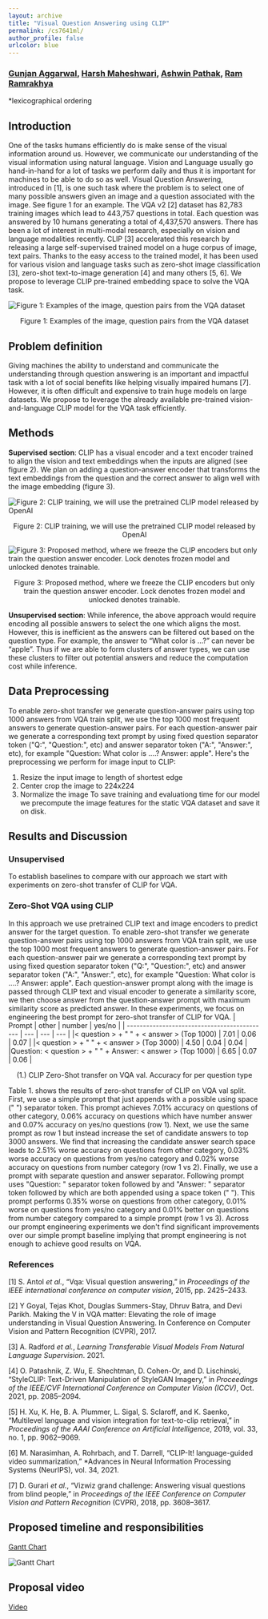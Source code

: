 ```yaml
---
layout: archive
title: "Visual Question Answering using CLIP"
permalink: /cs7641ml/
author_profile: false
urlcolor: blue
---
```


### [Gunjan Aggarwal](https://gunagg.github.io/), [Harsh Maheshwari](https://harshm121.github.io/), [Ashwin Pathak](https://ashwinpathak20.github.io/), [Ram Ramrakhya](https://ram81.github.io/)

*lexicographical ordering



## Introduction

One of the tasks humans efficiently do is make sense of the visual information around us. However, we communicate our understanding of the visual information using natural language. Vision and Language usually go hand-in-hand for a lot of tasks we perform daily and thus it is important for machines to be able to do so as well. Visual Question Answering, introduced in [1], is one such task where the problem is to select one of many possible answers given an image and a question associated with the image. See figure 1 for an example. The VQA v2 [2] dataset has 82,783 training images which lead to 443,757 questions in total. Each question was answered by 10 humans generating a total of 4,437,570 answers.  There has been a lot of interest in multi-modal research, especially on vision and language modalities recently. CLIP [3] accelerated this research by releasing a large self-supervised trained model on a huge corpus of image, text pairs. Thanks to the easy access to the trained model, it has been used for various vision and language tasks such as zero-shot image classification [3], zero-shot text-to-image generation [4] and many others [5, 6]. We propose to leverage CLIP pre-trained embedding space to solve the VQA task.

![Figure 1: Examples of the image, question pairs from the VQA dataset](https://ashwinpathak20.github.io/images/vqaexample.png)

<div align="center"> Figure 1: Examples of the image, question pairs from the VQA dataset </div>



## Problem definition

Giving machines the ability to understand and communicate the understanding through question answering is an important and impactful task with a lot of social benefits like helping visually impaired humans [7]. However, it is often difficult and expensive to train huge models on large datasets. We propose to leverage the already available pre-trained vision-and-language CLIP model for the VQA task efficiently.

## Methods

**Supervised section**: CLIP has a visual encoder and a text encoder trained to align the vision and text embeddings when the inputs are aligned (see figure 2). We plan on adding a question-answer encoder that transforms the text embeddings from the question and the correct answer to align well with the image embedding (figure 3).

![Figure 2: CLIP training, we will use the pretrained CLIP model released by OpenAI](https://ashwinpathak20.github.io/images/clip.png)


<div align="center"> Figure 2: CLIP training, we will use the pretrained CLIP model released by OpenAI</div>



![Figure 3: Proposed method, where we freeze the CLIP encoders but only train the question answer encoder. Lock denotes frozen model and unlocked denotes trainable.](https://ashwinpathak20.github.io/images/proposed_method.png)

<div align="center"> Figure 3: Proposed method, where we freeze the CLIP encoders but only train the question answer encoder. Lock denotes frozen model and unlocked denotes trainable.</div>



**Unsupervised section**: While inference, the above approach would require encoding all possible answers to select the one which aligns the most. However, this is inefficient as the answers can be filtered out based on the question type. For example, the answer to “What color is …?” can never be “apple”. Thus if we are able to form clusters of answer types, we can use these clusters to filter out potential answers and reduce the computation cost while inference.

## Data Preprocessing
To enable zero-shot transfer we generate question-answer pairs using top 1000 answers from VQA train split, we use the top 1000 most frequent answers to generate question-answer pairs. For each question-answer pair we generate a corresponding text prompt by using fixed question  separator token ("Q:", "Question:", etc) and answer separator token ("A:", "Answer:", etc), for example "Question: What color is ....? Answer: apple".
Here's the preprocessing we perform for image input to CLIP:
1. Resize the input image to length of shortest edge
2. Center crop the image to 224x224
3. Normalize the image
To save training and evaluationg time for our model we precompute the image features for the static VQA dataset and save it on disk.
## Results and Discussion
### Unsupervised
To establish baselines to compare with our approach we start with experiments on zero-shot transfer of CLIP for VQA.
### Zero-Shot VQA using CLIP
In this approach we use pretrained CLIP text and image encoders to predict answer for the target question. To enable zero-shot transfer we generate question-answer pairs using top 1000 answers from VQA train split, we use the top 1000 most frequent answers to generate question-answer pairs. For each question-answer pair we generate a corresponding text prompt by using fixed question  separator token ("Q:", "Question:", etc) and answer separator token ("A:", "Answer:", etc), for example "Question: What color is ....? Answer: apple". Each question-answer prompt along with the image is passed through CLIP text and visual encoder to generate a similarity score, we then choose answer from the question-answer prompt with maximum similarity score as predicted answer. In these experiments, we focus on engineering the best prompt for zero-shot transfer of CLIP for VQA.
| Prompt                                       | other | number | yes/no |
| -------------------------------------------- | --- | --- | --- |
|< question > + " " + < answer > (Top 1000)                   |  7.01 |  0.06  |  0.07  |
|< question > + " " + < answer > (Top 3000)                   |  4.50 |  0.04  |  0.04  |
|Question: < question > + " " + Answer: < answer > (Top 1000) |  6.65 |  0.07  |  0.06  |
<p align="center">(1.) CLIP Zero-Shot transfer on VQA val. Accuracy for per question type</p>
Table 1. shows the results of zero-shot transfer of CLIP on VQA val split. First, we use a simple prompt that just appends <question> with a possible <answer> using space (" ") separator token. This prompt achieves 7.01% accuracy on questions of other category, 0.06% accuracy on questions which have number answer and 0.07% accuracy on yes/no questions (row 1). Next, we use the same prompt as row 1 but instead increase the set of candidate answers to top 3000 answers. We find that increasing the candidate answer search space leads to 2.51% worse accuracy on questions from other category, 0.03% worse accuracy on questions from yes/no category and 0.02% worse accuracy on questions from number category (row 1 vs 2). Finally, we use a prompt with separate question and answer separator. Following prompt uses "Question: " separator token followed by <question> and "Answer: " separator token followed by <answer> which are both appended using a space token (" "). This prompt performs 0.35% worse on questions from other category, 0.01% worse on questions from yes/no category and 0.01% better on questions from number category compared to a simple prompt (row 1 vs 3). Across our prompt engineering experiments we don't find significant improvements over our simple prompt baseline implying that prompt engineering is not enough to achieve good results on VQA.

### References

[1] S. Antol *et al.*, “Vqa: Visual question answering,” in *Proceedings of the IEEE international conference on computer vision*, 2015, pp. 2425–2433.

[2] Y Goyal, Tejas Khot, Douglas Summers-Stay, Dhruv Batra, and Devi Parikh. Making the V in VQA matter: Elevating the role of image understanding in Visual Question Answering. In Conference on Computer Vision and Pattern Recognition (CVPR), 2017.

[3] A. Radford *et al.*, *Learning Transferable Visual Models From Natural Language Supervision*. 2021.

[4] O. Patashnik, Z. Wu, E. Shechtman, D. Cohen-Or, and D. Lischinski, “StyleCLIP: Text-Driven Manipulation of StyleGAN Imagery,” in *Proceedings of the IEEE/CVF International Conference on Computer Vision (ICCV)*, Oct. 2021, pp. 2085–2094.

[5] H. Xu, K. He, B. A. Plummer, L. Sigal, S. Sclaroff, and K. Saenko, “Multilevel language and vision integration for text-to-clip retrieval,” in *Proceedings of the AAAI Conference on Artificial Intelligence*, 2019, vol. 33, no. 1, pp. 9062–9069.

[6] M. Narasimhan, A. Rohrbach, and T. Darrell, “CLIP-It! language-guided video summarization,” *Advances in Neural Information Processing Systems  (NeurIPS), vol. 34, 2021.

[7] D. Gurari *et al.*, “Vizwiz grand challenge: Answering visual questions from blind people,” in *Proceedings of the IEEE Conference on Computer Vision and Pattern Recognition* (CVPR), 2018, pp. 3608–3617.



## Proposed timeline and responsibilities

[Gantt Chart](https://docs.google.com/spreadsheets/d/1ocmk9Ot97a_fLugmLVr41tRd-i9ShB5s9uIF_GXADHM/edit#gid=1197748622)

![Gantt Chart](https://ashwinpathak20.github.io/images/ganttchart.png)

## Proposal video

[Video](https://www.youtube.com/watch?v=GTKwgFyt6N4)
